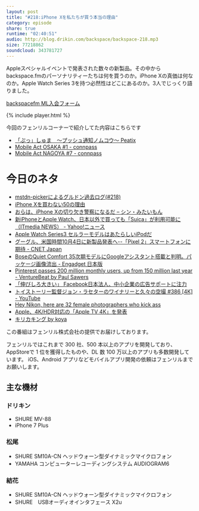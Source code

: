 ```yaml
---
layout: post
title: "#218:iPhone Xを私たちが買う本当の理由"
category: episode
share: true
runtime: "02:40:51"
audio: http://blog.drikin.com/backspace/backspace-218.mp3
size: 77218862
soundcloud: 343781727
---
```


Appleスペシャルイベントで発表された数々の新製品。その中からbackspace.fmのパーソナリティーたちは何を買うのか。iPhone Xの真価は何なのか。Apple Watch Series 3を持つ必然性はどこにあるのか。3人でじっくり語りました。

[backspacefm ML入会フォーム](http://backspace.us11.list-manage.com/subscribe?u=09c933bd3997c1d16dbed156a&id=84b6529b91)

{% include player.html %}

今回のフェンリルコーナーで紹介してた内容はこちらです

* [「ぷっ」しゅま　〜プッシュ通知ノムコウ〜  Peatix](http://peatix.com/event/298667)
* [Mobile Act OSAKA #1 - connpass](https://mobileact.connpass.com/event/65935/)
* [Mobile Act NAGOYA #7 - connpass](https://mobileactnagoya.connpass.com/event/64724/)

# 今日のネタ

* [mstdn-pickerによるグルドン過去ログ(#218)](https://rbtnn.github.io/mstdn-picker/?instance=mstdn.guru&since_id=692689&max_id=694199)
* [iPhone Xを買わない50の理由](http://www.itmedia.co.jp/news/articles/1709/14/news058.html)
* [おらは、iPhone Xの切り欠き警察になるだ – シン・みたいもん](https://mitaimon.com/%E3%81%8A%E3%82%89%E3%81%AF-iphone-x%E3%81%AE%E5%88%87%E3%82%8A%E6%AC%A0%E3%81%8D%E8%AD%A6%E5%AF%9F%E3%81%AB%E3%81%AA%E3%82%8B%E3%81%A0-9cbbdc4c024)
* [新iPhoneとApple Watch、日本以外で買っても「Suica」が利用可能に （ITmedia NEWS） - Yahoo!ニュース](https://headlines.yahoo.co.jp/hl?a=20170913-00000043-zdn_n-sci)
* [Apple Watch Series3 セルラーモデルはあたらしいiPodだ](https://mitaimon.com/apple-watch-series3-%E3%82%BB%E3%83%AB%E3%83%A9%E3%83%BC%E3%83%A2%E3%83%87%E3%83%AB%E3%81%AF%E3%81%82%E3%81%9F%E3%82%89%E3%81%97%E3%81%84ipod%E3%81%A0-65e58b47eb0d)
* [グーグル、米国時間10月4日に新製品発表へ--「Pixel 2」スマートフォンに期待 - CNET Japan](https://japan.cnet.com/article/35107309/)
* [BoseのQuiet Comfort 35次期モデルにGoogleアシスタント搭載と判明。パッケージ画像流出 - Engadget 日本版](http://japanese.engadget.com/2017/09/15/bose-quiet-comfort-35-google/)
* [Pinterest passes 200 million monthly users, up from 150 million last year - VentureBeat by Paul Sawers](https://venturebeat.com/2017/09/14/pinterest-passes-200-million-monthly-users-up-from-150-million-last-year/)
* [「伸びしろ大きい」 Facebook日本法人、中小企業の広告サポートに注力](http://www.itmedia.co.jp/news/articles/1709/15/news096.html)
* [トイストーリー監督ジョン・ラセターのワイナリーと久々の空撮 #386 \[4K\] - YouTube](https://www.youtube.com/watch?v=llt5mt1iKA4)
* [Hey Nikon, here are 32 female photographers who kick ass](http://mashable.com/2017/09/15/nikon-female-photographers/?utm_campaign=Mash-Prod-RSS-Feedburner-All-Partial&utm_cid=Mash-Prod-RSS-Feedburner-All-Partial#AKK.49xTY8qE)
* [Apple、4K/HDR対応の「Apple TV 4K」を発表](http://www.itmedia.co.jp/lifestyle/articles/1709/13/news055.html)
* [キリカキング by koya](https://soundcloud.com/koya/jwy9eq4pqtof)


この番組はフェンリル株式会社の提供でお届けしております。

フェンリルではこれまで 300 社、500 本以上のアプリを開発しており、AppStoreで 1 位を獲得したものや、DL 数 100 万以上のアプリも多数開発しています。
iOS、Android アプリなどモバイルアプリ開発の依頼はフェンリルまでお願いします。

## 主な機材

### ドリキン

* SHURE MV-88
* iPhone 7 Plus

### 松尾

* SHURE  SM10A-CN ヘッドウォーン型ダイナミックマイクロフォン
* YAMAHA コンピューターレコーディングシステム AUDIOGRAM6

### 結花

* SHURE  SM10A-CN ヘッドウォーン型ダイナミックマイクロフォン
* SHURE　USBオーディオインタフェース X2u
